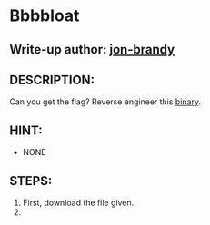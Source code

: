 # Bbbbloat
## Write-up author: [jon-brandy]()
## DESCRIPTION:
Can you get the flag? 
Reverse engineer this [binary]().
## HINT:
- NONE
## STEPS:
1. First, download the file given.
2. 
